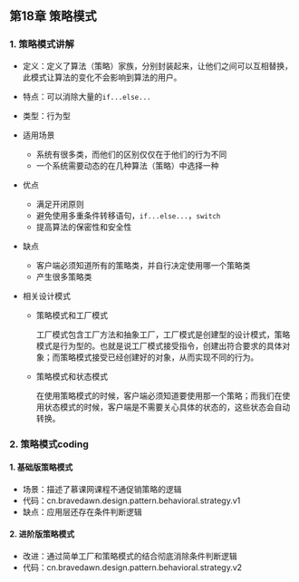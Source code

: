 ## 第18章 策略模式

### 1. 策略模式讲解

* 定义：定义了算法（策略）家族，分别封装起来，让他们之间可以互相替换，此模式让算法的变化不会影响到算法的用户。

* 特点：可以消除大量的`if...else...`

* 类型：行为型

* 适用场景

  * 系统有很多类，而他们的区别仅仅在于他们的行为不同
  * 一个系统需要动态的在几种算法（策略）中选择一种

* 优点

  * 满足开闭原则
  * 避免使用多重条件转移语句，`if...else...`，`switch`
  * 提高算法的保密性和安全性

* 缺点

  * 客户端必须知道所有的策略类，并自行决定使用哪一个策略类
  * 产生很多策略类

* 相关设计模式

  * 策略模式和工厂模式

    工厂模式包含工厂方法和抽象工厂，工厂模式是创建型的设计模式，策略模式是行为型的。也就是说工厂模式接受指令，创建出符合要求的具体对象；而策略模式接受已经创建好的对象，从而实现不同的行为。

  * 策略模式和状态模式

    在使用策略模式的时候，客户端必须知道要使用那一个策略；而我们在使用状态模式的时候，客户端是不需要关心具体的状态的，这些状态会自动转换。

### 2. 策略模式coding

#### 1. 基础版策略模式

* 场景：描述了慕课网课程不通促销策略的逻辑
* 代码：cn.bravedawn.design.pattern.behavioral.strategy.v1
* 缺点：应用层还存在条件判断逻辑

#### 2. 进阶版策略模式

* 改进：通过简单工厂和策略模式的结合彻底消除条件判断逻辑
* 代码：cn.bravedawn.design.pattern.behavioral.strategy.v2





